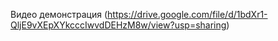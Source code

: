 

Видео демонстрация (https://drive.google.com/file/d/1bdXr1-QljE9vXEpXYkcccIwvdDEHzM8w/view?usp=sharing)
